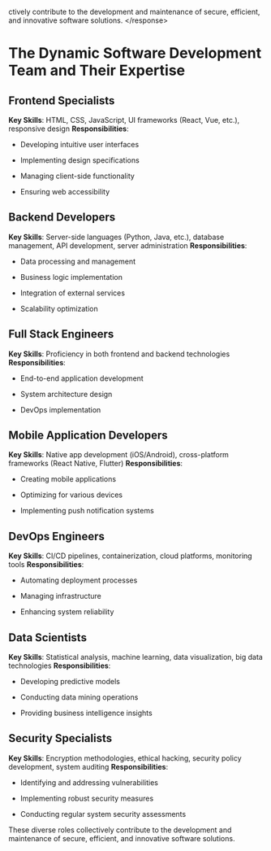 ctively contribute to the development and maintenance of secure, efficient, and innovative software solutions. \</response>

# The Dynamic Software Development Team and Their Expertise

## Frontend Specialists

**Key Skills**: HTML, CSS, JavaScript, UI frameworks (React, Vue, etc.), responsive design **Responsibilities**:

* Developing intuitive user interfaces

* Implementing design specifications

* Managing client-side functionality

* Ensuring web accessibility

## Backend Developers

**Key Skills**: Server-side languages (Python, Java, etc.), database management, API development, server administration **Responsibilities**:

* Data processing and management

* Business logic implementation

* Integration of external services

* Scalability optimization

## Full Stack Engineers

**Key Skills**: Proficiency in both frontend and backend technologies **Responsibilities**:

* End-to-end application development

* System architecture design

* DevOps implementation

## Mobile Application Developers

**Key Skills**: Native app development (iOS/Android), cross-platform frameworks (React Native, Flutter) **Responsibilities**:

* Creating mobile applications

* Optimizing for various devices

* Implementing push notification systems

## DevOps Engineers

**Key Skills**: CI/CD pipelines, containerization, cloud platforms, monitoring tools **Responsibilities**:

* Automating deployment processes

* Managing infrastructure

* Enhancing system reliability

## Data Scientists

**Key Skills**: Statistical analysis, machine learning, data visualization, big data technologies **Responsibilities**:

* Developing predictive models

* Conducting data mining operations

* Providing business intelligence insights

## Security Specialists

**Key Skills**: Encryption methodologies, ethical hacking, security policy development, system auditing **Responsibilities**:

* Identifying and addressing vulnerabilities

* Implementing robust security measures

* Conducting regular system security assessments

These diverse roles collectively contribute to the development and maintenance of secure, efficient, and innovative software solutions.
